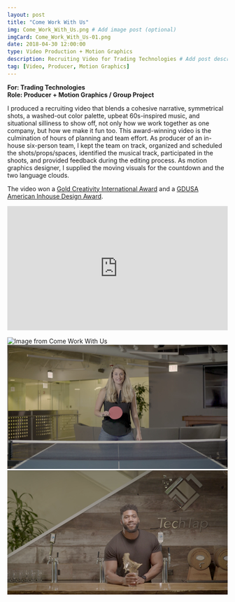 ```yaml
---
layout: post
title: "Come Work With Us"
img: Come_Work_With_Us.png # Add image post (optional)
imgCard: Come_Work_With_Us-01.png
date: 2018-04-30 12:00:00
type: Video Production + Motion Graphics
description: Recruiting Video for Trading Technologies # Add post description (optional)
tag: [Video, Producer, Motion Graphics]
---
```

<b>For: Trading Technologies</b><br/>
<b>Role: Producer + Motion Graphics / Group Project</b>

I produced a recruiting video that blends a cohesive narrative, symmetrical shots, a washed-out color palette, upbeat 60s-inspired music, and situational silliness to show off, not only how we work together as one company, but how we make it fun too.  This award-winning video is the culmination of hours of planning and team effort.  As producer of an in-house six-person team, I kept the team on track, organized and scheduled the shots/props/spaces, identified the musical track, participated in the shoots, and provided feedback during the editing process.  As motion graphics designer, I supplied the moving visuals for the countdown and the two language clouds.

The video won a <a href="https://creativityawards.com/?submission=come-work-with-us" target="_blank">Gold Creativity International Award</a> and a <a href="http://contests.gdusa.com/gdusa-contest-winner?cc=aida18&ids=0|112357&iy=2018&im=08" target="_blank">GDUSA American Inhouse Design Award</a>.

<div style="padding:56.25% 0 0 0;position:relative;"><iframe src="https://player.vimeo.com/video/241033429?byline=0&portrait=0" style="position:absolute;top:0;left:0;width:100%;height:100%;" frameborder="0" webkitallowfullscreen mozallowfullscreen allowfullscreen></iframe></div><script src="https://player.vimeo.com/api/player.js"></script>
<br>
<div class="post_image_addl">
    <img src="/assets/img/Come-Work-With-Us-Still-05.png" alt="Image from Come Work With Us">
</div>
<div class="post_image_addl">
    <img src="/assets/img/Come-Work-With-Us-Still-04.png" alt="Image from Come Work With Us">
</div>
<div class="post_image_addl">
    <img src="/assets/img/Come-Work-With-Us-Still-03.png" alt="Image from Come Work With Us">
</div>